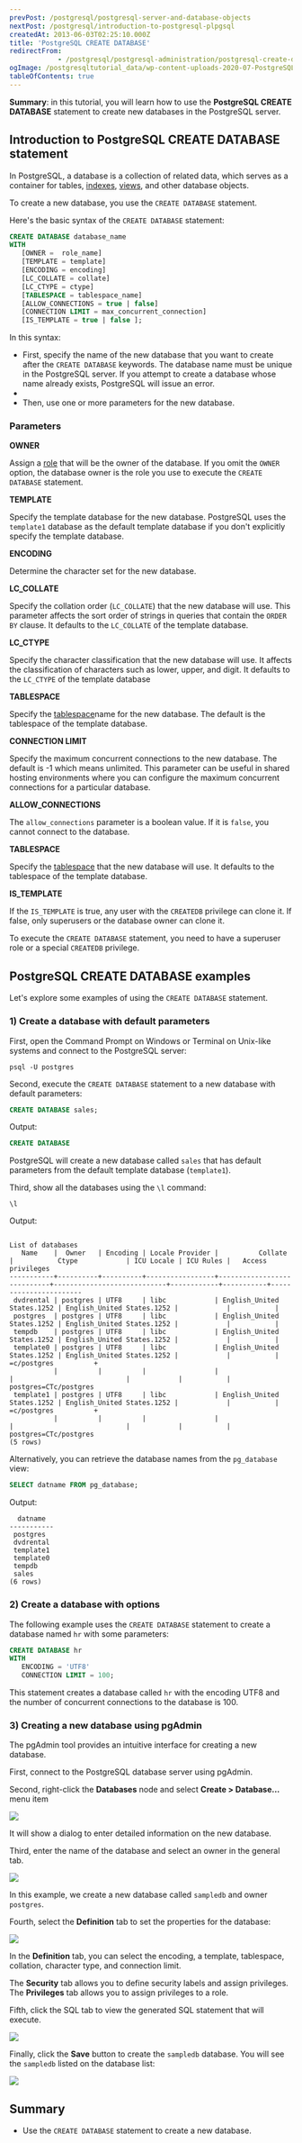 ```yaml
---
prevPost: /postgresql/postgresql-server-and-database-objects
nextPost: /postgresql/introduction-to-postgresql-plpgsql
createdAt: 2013-06-03T02:25:10.000Z
title: 'PostgreSQL CREATE DATABASE'
redirectFrom: 
            - /postgresql/postgresql-administration/postgresql-create-database
ogImage: /postgresqltutorial_data/wp-content-uploads-2020-07-PostgreSQL-Create-Database-pgAdmin-Step-1.png
tableOfContents: true
---
```



**Summary**: in this tutorial, you will learn how to use the **PostgreSQL CREATE DATABASE** statement to create new databases in the PostgreSQL server.

## Introduction to PostgreSQL CREATE DATABASE statement

In PostgreSQL, a database is a collection of related data, which serves as a container for tables, [indexes](/postgresql/postgresql-indexes/postgresql-index-types), [views](/postgresql/postgresql-views), and other database objects.

To create a new database, you use the `CREATE DATABASE` statement.

Here's the basic syntax of the `CREATE DATABASE` statement:

```sql
CREATE DATABASE database_name
WITH
   [OWNER =  role_name]
   [TEMPLATE = template]
   [ENCODING = encoding]
   [LC_COLLATE = collate]
   [LC_CTYPE = ctype]
   [TABLESPACE = tablespace_name]
   [ALLOW_CONNECTIONS = true | false]
   [CONNECTION LIMIT = max_concurrent_connection]
   [IS_TEMPLATE = true | false ];
```

In this syntax:

- First, specify the name of the new database that you want to create after the `CREATE DATABASE` keywords. The database name must be unique in the PostgreSQL server. If you attempt to create a database whose name already exists, PostgreSQL will issue an error.
-
- Then, use one or more parameters for the new database.

### Parameters

**OWNER**

Assign a [role](/postgresql/postgresql-administration/postgresql-roles) that will be the owner of the database. If you omit the `OWNER` option, the database owner is the role you use to execute the `CREATE DATABASE` statement.

**TEMPLATE**

Specify the template database for the new database. PostgreSQL uses the `template1` database as the default template database if you don't explicitly specify the template database.

**ENCODING**

Determine the character set for the new database.

**LC_COLLATE**

Specify the collation order (`LC_COLLATE`) that the new database will use. This parameter affects the sort order of strings in queries that contain the `ORDER BY` clause. It defaults to the `LC_COLLATE` of the template database.

**LC_CTYPE**

Specify the character classification that the new database will use. It affects the classification of characters such as lower, upper, and digit. It defaults to the `LC_CTYPE` of the template database

**TABLESPACE**

Specify the [tablespace](/postgresql/postgresql-administration/postgresql-create-tablespace)name for the new database. The default is the tablespace of the template database.

**CONNECTION LIMIT**

Specify the maximum concurrent connections to the new database. The default is -1 which means unlimited. This parameter can be useful in shared hosting environments where you can configure the maximum concurrent connections for a particular database.

**ALLOW_CONNECTIONS**

The `allow_connections` parameter is a boolean value. If it is `false`, you cannot connect to the database.

**TABLESPACE**

Specify the [tablespace](/postgresql/postgresql-administration/postgresql-create-tablespace) that the new database will use. It defaults to the tablespace of the template database.

**IS_TEMPLATE**

If the `IS_TEMPLATE` is true, any user with the `CREATEDB` privilege can clone it. If false, only superusers or the database owner can clone it.

To execute the `CREATE DATABASE` statement, you need to have a superuser role or a special `CREATEDB` privilege.

## PostgreSQL CREATE DATABASE examples

Let's explore some examples of using the `CREATE DATABASE` statement.

### 1) Create a database with default parameters

First, open the Command Prompt on Windows or Terminal on Unix-like systems and connect to the PostgreSQL server:

```
psql -U postgres
```

Second, execute the `CREATE DATABASE` statement to a new database with default parameters:

```sql
CREATE DATABASE sales;
```

Output:

```sql
CREATE DATABASE
```

PostgreSQL will create a new database called `sales` that has default parameters from the default template database (`template1`).

Third, show all the databases using the `\l` command:

```
\l
```

Output:

```
                                                                      List of databases
   Name    |  Owner   | Encoding | Locale Provider |          Collate           |           Ctype            | ICU Locale | ICU Rules |   Access privileges
-----------+----------+----------+-----------------+----------------------------+----------------------------+------------+-----------+-----------------------
 dvdrental | postgres | UTF8     | libc            | English_United States.1252 | English_United States.1252 |            |           |
 postgres  | postgres | UTF8     | libc            | English_United States.1252 | English_United States.1252 |            |           |
 tempdb    | postgres | UTF8     | libc            | English_United States.1252 | English_United States.1252 |            |           |
 template0 | postgres | UTF8     | libc            | English_United States.1252 | English_United States.1252 |            |           | =c/postgres          +
           |          |          |                 |                            |                            |            |           | postgres=CTc/postgres
 template1 | postgres | UTF8     | libc            | English_United States.1252 | English_United States.1252 |            |           | =c/postgres          +
           |          |          |                 |                            |                            |            |           | postgres=CTc/postgres
(5 rows)
```

Alternatively, you can retrieve the database names from the `pg_database` view:

```sql
SELECT datname FROM pg_database;
```

Output:

```
  datname
-----------
 postgres
 dvdrental
 template1
 template0
 tempdb
 sales
(6 rows)
```

### 2) Create a database with options

The following example uses the `CREATE DATABASE` statement to create a database named `hr` with some parameters:

```sql
CREATE DATABASE hr
WITH
   ENCODING = 'UTF8'
   CONNECTION LIMIT = 100;
```

This statement creates a database called `hr` with the encoding UTF8 and the number of concurrent connections to the database is 100.

### 3) Creating a new database using pgAdmin

The pgAdmin tool provides an intuitive interface for creating a new database.

First, connect to the PostgreSQL database server using pgAdmin.

Second, right-click the **Databases** node and select **Create > Database...** menu item

![](/postgresqltutorial_data/wp-content-uploads-2020-07-PostgreSQL-Create-Database-pgAdmin-Step-1.png)

It will show a dialog to enter detailed information on the new database.

Third, enter the name of the database and select an owner in the general tab.

![](/postgresqltutorial_data/wp-content-uploads-2020-07-PostgreSQL-Create-Database-pgAdmin-Step-2.png)

In this example, we create a new database called `sampledb` and owner `postgres`.

Fourth, select the **Definition** tab to set the properties for the database:

![](/postgresqltutorial_data/wp-content-uploads-2020-07-PostgreSQL-Create-Database-pgAdmin-Step-3.png)

In the **Definition** tab, you can select the encoding, a template, tablespace, collation, character type, and connection limit.

The **Security** tab allows you to define security labels and assign privileges. The **Privileges** tab allows you to assign privileges to a role.

Fifth, click the SQL tab to view the generated SQL statement that will execute.

![](/postgresqltutorial_data/wp-content-uploads-2020-07-PostgreSQL-Create-Database-pgAdmin-Step-4.png)

Finally, click the **Save** button to create the `sampledb` database. You will see the `sampledb` listed on the database list:

![](/postgresqltutorial_data/wp-content-uploads-2020-07-PostgreSQL-Create-Database-pgAdmin-Step-5.png)

## Summary

- Use the `CREATE DATABASE` statement to create a new database.
